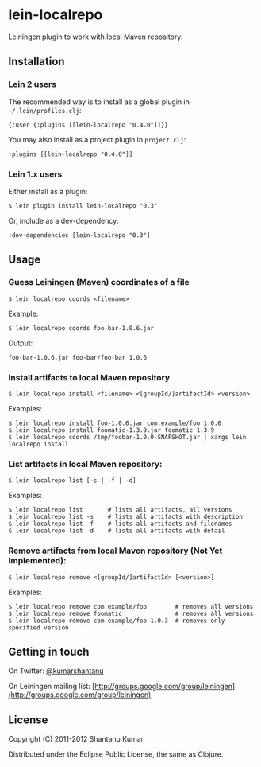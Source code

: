 # lein-localrepo

Leiningen plugin to work with local Maven repository.


## Installation

### Lein 2 users

The recommended way is to install as a global plugin in `~/.lein/profiles.clj`:

    {:user {:plugins [[lein-localrepo "0.4.0"]]}}

You may also install as a project plugin in `project.clj`:

    :plugins [[lein-localrepo "0.4.0"]]


### Lein 1.x users

Either install as a plugin:

    $ lein plugin install lein-localrepo "0.3"

Or, include as a dev-dependency:

    :dev-dependencies [lein-localrepo "0.3"]


## Usage

### Guess Leiningen (Maven) coordinates of a file

    $ lein localrepo coords <filename>

Example:

    $ lein localrepo coords foo-bar-1.0.6.jar

Output:

    foo-bar-1.0.6.jar foo-bar/foo-bar 1.0.6


### Install artifacts to local Maven repository

    $ lein localrepo install <filename> <[groupId/]artifactId> <version>

Examples:

    $ lein localrepo install foo-1.0.6.jar com.example/foo 1.0.6
    $ lein localrepo install foomatic-1.3.9.jar foomatic 1.3.9
    $ lein localrepo coords /tmp/foobar-1.0.0-SNAPSHOT.jar | xargs lein localrepo install


### List artifacts in local Maven repository:

    $ lein localrepo list [-s | -f | -d]

Examples:

    $ lein localrepo list       # lists all artifacts, all versions
    $ lein localrepo list -s    # lists all artifacts with description
    $ lein localrepo list -f    # lists all artifacts and filenames
    $ lein localrepo list -d    # lists all artifacts with detail


### Remove artifacts from local Maven repository (Not Yet Implemented):

    $ lein localrepo remove <[groupId/]artifactId> [<version>]

Examples:

    $ lein localrepo remove com.example/foo        # removes all versions
    $ lein localrepo remove foomatic               # removes all versions
    $ lein localrepo remove com.example/foo 1.0.3  # removes only specified version


## Getting in touch

On Twitter: [@kumarshantanu](http://twitter.com/kumarshantanu)

On Leiningen mailing list: [http://groups.google.com/group/leiningen](http://groups.google.com/group/leiningen)


## License

Copyright (C) 2011-2012 Shantanu Kumar

Distributed under the Eclipse Public License, the same as Clojure.
